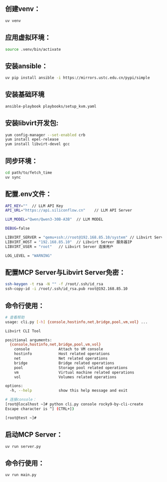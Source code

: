 ## 创建venv：
```bash
uv venv
```

## 应用虚拟环境：
```bash
source .venv/bin/activate
```

## 安装ansible：
```bash
uv pip install ansible -i https://mirrors.ustc.edu.cn/pypi/simple
```

## 安装基础环境
```bash
ansible-playbook playbooks/setup_kvm.yaml
```

## 安装libvirt开发包:
```bash
yum config-manager --set-enabled crb
yum install epel-release
yum install libvirt-devel gcc
```

## 同步环境：
```bash
cd path/to/fetch_time
uv sync
```

## 配置.env文件：
```bash
API_KEY=""  // LLM API Key
API_URL="https://api.siliconflow.cn"    // LLM API Server

LLM_MODEL="Qwen/Qwen3-30B-A3B"  // LLM MODEL

DEBUG=false

LIBVIRT_SERVER = "qemu+ssh://root@192.168.85.10/system" // Libvirt Server, 默认为qemu:///system
LIBVIRT_HOST = "192.168.85.10"  // Libvirt Server 服务器IP
LIBVIRT_USER = "root"   // Libvirt Server 连接用户

LOG_LEVEL = "WARNING"
```

## 配置MCP Server与Libvirt Server免密：
```bash
ssh-keygen -t rsa -N "" -f /root/.ssh/id_rsa
ssh-copy-id -i /root/.ssh/id_rsa.pub root@192.168.85.10
```

## 命令行使用：
```bash
# 查看帮助
usage: cli.py [-h] {console,hostinfo,net,bridge,pool,vm,vol} ...

Libvirt CLI Tool

positional arguments:
  {console,hostinfo,net,bridge,pool,vm,vol}
    console             Attach to VM console
    hostinfo            Host related operations
    net                 Net related operations
    bridge              Bridge related operations
    pool                Storage pool related operations
    vm                  Virtual machine related operations
    vol                 Volumes related operations

options:
  -h, --help            show this help message and exit

# 连接console：
[root@localhost ~]# python cli.py console rocky9-by-cli-create
Escape character is ^] (CTRL+])

[root@test ~]#
```

## 启动MCP Server：
```bash
uv run server.py
```

## 命令行使用：
```bash
uv run main.py
```
